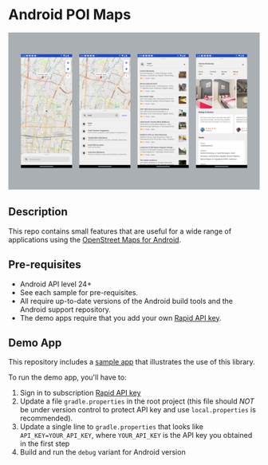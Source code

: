 

Android POI Maps
===================================

<img src="images/screenshots.png" width="1024" />

## Description

This repo contains small features that are useful for a wide
range of applications using the [OpenStreet Maps for Android](https://wiki.openstreetmap.org/wiki/Android). 


## Pre-requisites

* Android API level 24+
* See each sample for pre-requisites.
* All require up-to-date versions of the Android build tools and the Android support repository.
* The demo apps require that you add your own [Rapid API key](https://rapidapi.com/letscrape-6bRBa3QguO5/api/local-business-data).

## Demo App

This repository includes a [sample app](https://github.com/rikyahmadf/POI-Test/raw/main/app/release/app-release.apk) that illustrates the use of this library.

To run the demo app, you'll have to:

1. Sign in to subscription [Rapid API key](https://rapidapi.com/letscrape-6bRBa3QguO5/api/local-business-data)
1. Update a file `gradle.properties` in the root project (this file should *NOT* be under version control to protect API key and use `local.properties` is recommended).
1. Update a single line to `gradle.properties` that looks like `API_KEY=YOUR_API_KEY`, where `YOUR_API_KEY` is the API key you obtained in the first step
1. Build and run the `debug` variant for Android version